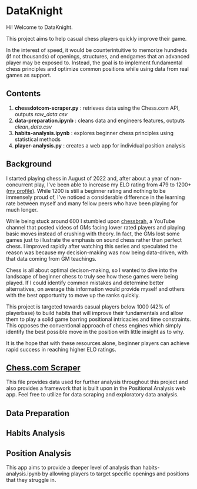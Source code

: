 # DataKnight

Hi! Welcome to DataKnight.

This project aims to help casual chess players quickly improve their game.

In the interest of speed, it would be counterintuitive to memorize hundreds (if not thousands) of openings, structures, and endgames that an advanced player may be exposed to. Instead, the goal is to implement fundamental chess principles and optimize common positions while using data from real games as support.

## Contents

1. **chessdotcom-scraper.py** : retrieves data using the Chess.com API, outputs *raw_data.csv*
2. **data-preparation.ipynb** : cleans data and engineers features, outputs *clean_data.csv*
3. **habits-analysis.ipynb** : explores beginner chess principles using statistical methods
4. **player-analysis.py** : creates a web app for individual position analysis

## Background

I started playing chess in August of 2022 and, after about a year of non-concurrent play, I've been able to increase my ELO rating from 479 to 1200+ [(my profile)](https://www.chess.com/stats/live/rapid/justinwitter/0). While 1200 is still a beginner rating and nothing to be immensely proud of, I've noticed a considerable difference in the learning rate between myself and many fellow peers who have been playing for much longer.

While being stuck around 600 I stumbled upon [chessbrah](https://www.youtube.com/playlist?list=PL8N8j2e7RpPnpqbISqi1SJ9_wrnNU3rEm), a YouTube channel that posted videos of GMs facing lower rated players and playing basic moves instead of crushing with theory. In fact, the GMs lost some games just to illustrate the emphasis on sound chess rather than perfect chess. I improved rapidly after watching this series and speculated the reason was because my decision-making was now being data-driven, with that data coming from GM teachings. 

Chess is all about optimal decison-making, so I wanted to dive into the landscape of beginner chess to truly see how these games were being played. If I could identify common mistakes and determine better alternatives, on average this information would provide myself and others with the best opportunity to move up the ranks quickly.

This project is targeted towards casual players below 1000 (42% of playerbase) to build habits that will improve their fundamentals and allow them to play a solid game barring positional intricacies and time constraints. This opposes the conventional approach of chess engines which simply identify the best possible move in the position with little insight as to why.

It is the hope that with these resources alone, beginner players can achieve rapid success in reaching higher ELO ratings.

## [Chess.com Scraper](https://github.com/justinwitter/DataKnight/blob/main/chessdotcom-scraper.py)

This file provides data used for further analysis throughout this project and also provides a framework that is built upon in the Positional Analysis web app. Feel free to utilize for data scraping and exploratory data analysis.

## Data Preparation
## Habits Analysis
## Position Analysis

This app aims to provide a deeper level of analysis than habits-analysis.ipynb by allowing players to target specific openings and positions that they struggle in. 
